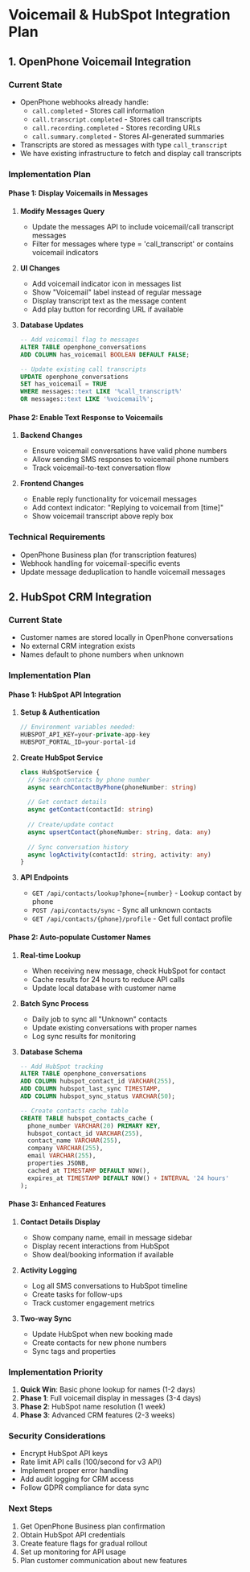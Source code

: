 # Voicemail & HubSpot Integration Plan

## 1. OpenPhone Voicemail Integration

### Current State
- OpenPhone webhooks already handle:
  - `call.completed` - Stores call information
  - `call.transcript.completed` - Stores call transcripts
  - `call.recording.completed` - Stores recording URLs
  - `call.summary.completed` - Stores AI-generated summaries
- Transcripts are stored as messages with type `call_transcript`
- We have existing infrastructure to fetch and display call transcripts

### Implementation Plan

#### Phase 1: Display Voicemails in Messages
1. **Modify Messages Query**
   - Update the messages API to include voicemail/call transcript messages
   - Filter for messages where type = 'call_transcript' or contains voicemail indicators
   
2. **UI Changes**
   - Add voicemail indicator icon in messages list
   - Show "Voicemail" label instead of regular message
   - Display transcript text as the message content
   - Add play button for recording URL if available

3. **Database Updates**
   ```sql
   -- Add voicemail flag to messages
   ALTER TABLE openphone_conversations 
   ADD COLUMN has_voicemail BOOLEAN DEFAULT FALSE;
   
   -- Update existing call transcripts
   UPDATE openphone_conversations 
   SET has_voicemail = TRUE 
   WHERE messages::text LIKE '%call_transcript%' 
   OR messages::text LIKE '%voicemail%';
   ```

#### Phase 2: Enable Text Response to Voicemails
1. **Backend Changes**
   - Ensure voicemail conversations have valid phone numbers
   - Allow sending SMS responses to voicemail phone numbers
   - Track voicemail-to-text conversation flow

2. **Frontend Changes**
   - Enable reply functionality for voicemail messages
   - Add context indicator: "Replying to voicemail from [time]"
   - Show voicemail transcript above reply box

### Technical Requirements
- OpenPhone Business plan (for transcription features)
- Webhook handling for voicemail-specific events
- Update message deduplication to handle voicemail messages

## 2. HubSpot CRM Integration

### Current State
- Customer names are stored locally in OpenPhone conversations
- No external CRM integration exists
- Names default to phone numbers when unknown

### Implementation Plan

#### Phase 1: HubSpot API Integration
1. **Setup & Authentication**
   ```typescript
   // Environment variables needed:
   HUBSPOT_API_KEY=your-private-app-key
   HUBSPOT_PORTAL_ID=your-portal-id
   ```

2. **Create HubSpot Service**
   ```typescript
   class HubSpotService {
     // Search contacts by phone number
     async searchContactByPhone(phoneNumber: string)
     
     // Get contact details
     async getContact(contactId: string)
     
     // Create/update contact
     async upsertContact(phoneNumber: string, data: any)
     
     // Sync conversation history
     async logActivity(contactId: string, activity: any)
   }
   ```

3. **API Endpoints**
   - `GET /api/contacts/lookup?phone={number}` - Lookup contact by phone
   - `POST /api/contacts/sync` - Sync all unknown contacts
   - `GET /api/contacts/{phone}/profile` - Get full contact profile

#### Phase 2: Auto-populate Customer Names
1. **Real-time Lookup**
   - When receiving new message, check HubSpot for contact
   - Cache results for 24 hours to reduce API calls
   - Update local database with customer name

2. **Batch Sync Process**
   - Daily job to sync all "Unknown" contacts
   - Update existing conversations with proper names
   - Log sync results for monitoring

3. **Database Schema**
   ```sql
   -- Add HubSpot tracking
   ALTER TABLE openphone_conversations 
   ADD COLUMN hubspot_contact_id VARCHAR(255),
   ADD COLUMN hubspot_last_sync TIMESTAMP,
   ADD COLUMN hubspot_sync_status VARCHAR(50);
   
   -- Create contacts cache table
   CREATE TABLE hubspot_contacts_cache (
     phone_number VARCHAR(20) PRIMARY KEY,
     hubspot_contact_id VARCHAR(255),
     contact_name VARCHAR(255),
     company VARCHAR(255),
     email VARCHAR(255),
     properties JSONB,
     cached_at TIMESTAMP DEFAULT NOW(),
     expires_at TIMESTAMP DEFAULT NOW() + INTERVAL '24 hours'
   );
   ```

#### Phase 3: Enhanced Features
1. **Contact Details Display**
   - Show company name, email in message sidebar
   - Display recent interactions from HubSpot
   - Show deal/booking information if available

2. **Activity Logging**
   - Log all SMS conversations to HubSpot timeline
   - Create tasks for follow-ups
   - Track customer engagement metrics

3. **Two-way Sync**
   - Update HubSpot when new booking made
   - Create contacts for new phone numbers
   - Sync tags and properties

### Implementation Priority
1. **Quick Win**: Basic phone lookup for names (1-2 days)
2. **Phase 1**: Full voicemail display in messages (3-4 days)
3. **Phase 2**: HubSpot name resolution (1 week)
4. **Phase 3**: Advanced CRM features (2-3 weeks)

### Security Considerations
- Encrypt HubSpot API keys
- Rate limit API calls (100/second for v3 API)
- Implement proper error handling
- Add audit logging for CRM access
- Follow GDPR compliance for data sync

### Next Steps
1. Get OpenPhone Business plan confirmation
2. Obtain HubSpot API credentials
3. Create feature flags for gradual rollout
4. Set up monitoring for API usage
5. Plan customer communication about new features